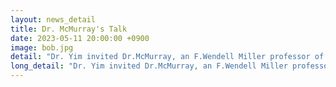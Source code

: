 ```yaml
---
layout: news_detail
title: Dr. McMurray's Talk 
date: 2023-05-11 20:00:00 +0900
image: bob.jpg
detail: "Dr. Yim invited Dr.McMurray, an F.Wendell Miller professor of Psychological and Brain Sciences at the University of Iowa. The title of the talk was 'The slow development of real time spoken and written word recognition.'"
long_detail: "Dr. Yim invited Dr.McMurray, an F.Wendell Miller professor of Psychological and Brain Sciences at the University of Iowa. The title of the talk was 'The slow development of real time spoken and written word recognition.'"
---
```


